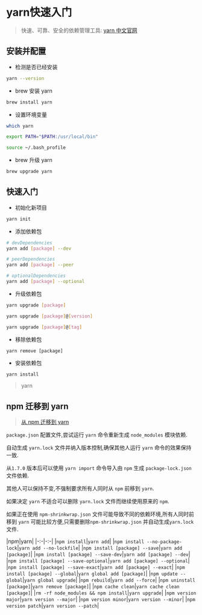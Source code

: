 # yarn快速入门

> 快速、可靠、安全的依赖管理工具: [yarn 中文官网](https://yarn.bootcss.com/)

## 安装并配置

- 检测是否已经安装

```bash
yarn --version
```
 
- brew 安装 yarn

```bash
brew install yarn
```

- 设置环境变量

```bash
which yarn

export PATH="$PATH:/usr/local/bin"

source ~/.bash_profile
```

- brew 升级 yarn

```bash
brew upgrade yarn
```

## 快速入门

- 初始化新项目

```bash
yarn init
```

- 添加依赖包

```bash
# devDependencies
yarn add [package] --dev

# peerDependencies
yarn add [package] --peer

# optionalDependencies
yarn add [package] --optional
```

- 升级依赖包

```bash
yarn upgrade [package]

yarn upgrade [package]@[version]

yarn upgrade [package]@[tag]
```

- 移除依赖包

```
yarn remove [package]
```

- 安装依赖包

```bash
yarn install
```

> yarn

## npm 迁移到 yarn

> [从 npm 迁移到 yarn](https://yarn.bootcss.com/docs/migrating-from-npm/)

`package.json` 配置文件,尝试运行 `yarn` 命令重新生成 `node_modules` 模块依赖.

自动生成 `yarn.lock` 文件并纳入版本控制,确保其他人运行 `yarn` 命令的效果保持一致.

从`1.7.0` 版本后可以使用 `yarn import` 命令导入由 `npm` 生成 `package-lock.json` 文件依赖.

其他人可以保持不变,不强制要求所有人同时从 `npm` 前移到 `yarn`.

如果决定 `yarn` 不适合可以删除 `yarn.lock` 文件而继续使用原来的 `npm`.

如果正在使用 `npm-shrinkwrap.json` 文件可能导致不同的依赖环境,所有人同时前移到 `yarn` 可能比较方便,只需要删除`npm-shrinkwrap.json` 并自动生成`yarn.lock`文件.

|npm|yarn|
|-:-|-:-|
|`npm install`|`yarn add`|
|`npm install --no-package-lock`|`yarn add --no-lockfile`|
|`npm install [package] --save`|`yarn add [package]`|
|`npm install [package] --save-dev`|`yarn add [package] --dev`|
|`npm install [package] --save-optional`|`yarn add [package] --optional`|
|`npm install [package] --save-exact`|`yarn add [package] --exact`|
|`npm install [package] --global`|`yarn global add [package]`|
|`npm update --global`|`yarn global upgrade`|
|`npm rebuild`|`yarn add --force`|
|`npm uninstall [package]`|`yarn remove [package]`|
|`npm cache clean`|`yarn cache clean [package]`|
|`rm -rf node_modules && npm install`|`yarn upgrade`|
|`npm version major`|`yarn version --major`|
|`npm version minor`|`yarn version --minor`|
|`npm version patch`|`yarn version --patch`|
